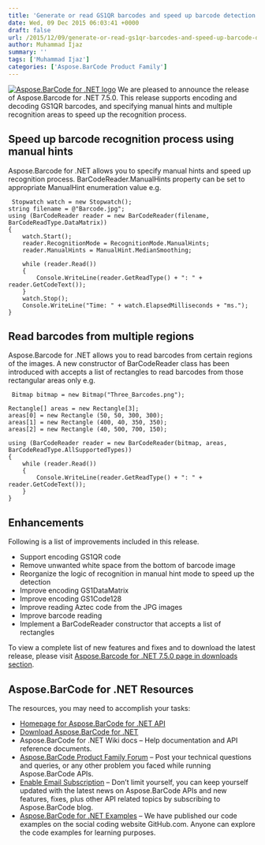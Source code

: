 ```yaml
---
title: 'Generate or read GS1QR barcodes and speed up barcode detection by specifying manual hints and multiple recognition areas in .NET applications'
date: Wed, 09 Dec 2015 06:03:41 +0000
draft: false
url: /2015/12/09/generate-or-read-gs1qr-barcodes-and-speed-up-barcode-detection-by-specifying-manual-hints-and-multiple-recognition-areas-in-.net-applications/
author: Muhammad Ijaz
summary: ''
tags: ['Muhammad Ijaz']
categories: ['Aspose.BarCode Product Family']
---
```


[![][1]](https://blog.aspose.com/wp-content/uploads/sites/2/2013/07/aspose-Barcode-for-net_100.png) We are pleased to announce the release of Aspose.Barcode for .NET 7.5.0. This release supports encoding and decoding GS1QR barcodes, and specifying manual hints and multiple recognition areas to speed up the recognition process.

## Speed up barcode recognition process using manual hints

Aspose.Barcode for .NET allows you to specify manual hints and speed up recognition process. BarCodeReader.ManualHints property can be set to appropriate ManualHint enumeration value e.g.

```
 Stopwatch watch = new Stopwatch();
string filename = @"Barcode.jpg";
using (BarCodeReader reader = new BarCodeReader(filename, BarCodeReadType.DataMatrix))
{
	watch.Start();
	reader.RecognitionMode = RecognitionMode.ManualHints;
	reader.ManualHints = ManualHint.MedianSmoothing;

	while (reader.Read())
	{
		Console.WriteLine(reader.GetReadType() + ": " + reader.GetCodeText());
	}
	watch.Stop();
	Console.WriteLine("Time: " + watch.ElapsedMilliseconds + "ms.");
} 
```

## Read barcodes from multiple regions

Aspose.Barcode for .NET allows you to read barcodes from certain regions of the images. A new constructor of BarCodeReader class has been introduced with accepts a list of rectangles to read barcodes from those rectangular areas only e.g.

```
 Bitmap bitmap = new Bitmap("Three_Barcodes.png");

Rectangle[] areas = new Rectangle[3];
areas[0] = new Rectangle (50, 50, 300, 300);
areas[1] = new Rectangle (400, 40, 350, 350);
areas[2] = new Rectangle (40, 500, 700, 150);

using (BarCodeReader reader = new BarCodeReader(bitmap, areas, BarCodeReadType.AllSupportedTypes))
{
	while (reader.Read())
	{
		Console.WriteLine(reader.GetReadType() + ": " + reader.GetCodeText());
	}
} 
```

## Enhancements

Following is a list of improvements included in this release.

*   Support encoding GS1QR code
*   Remove unwanted white space from the bottom of barcode image
*   Reorganize the logic of recognition in manual hint mode to speed up the detection
*   Improve encoding GS1DataMatrix
*   Improve encoding GS1Code128
*   Improve reading Aztec code from the JPG images
*   Improve barcode reading
*   Implement a BarCodeReader constructor that accepts a list of rectangles

To view a complete list of new features and fixes and to download the latest release, please visit [Aspose.Barcode for .NET 7.5.0 page in downloads section][2].

## Aspose.BarCode for .NET Resources

The resources, you may need to accomplish your tasks:

*   [Homepage for Aspose.BarCode for .NET API][3]
*   [Download Aspose.BarCode for .NET][4]
*   Aspose.BarCode for .NET Wiki docs – Help documentation and API reference documents.
*   [Aspose.BarCode Product Family Forum][5] – Post your technical questions and queries, or any other problem you faced while running Aspose.BarCode APIs.
*   [Enable Email Subscription][6] – Don’t limit yourself, you can keep yourself updated with the latest news on Aspose.BarCode APIs and new features, fixes, plus other API related topics by subscribing to Aspose.BarCode blog.
*   [Aspose.BarCode for .NET Examples][7] – We have published our code examples on the social coding website GitHub.com. Anyone can explore the code examples for learning purposes.




[1]: https://blog.aspose.com/wp-content/uploads/sites/2/2013/07/aspose-Barcode-for-net_100.png "Aspose.BarCode for .NET logo"
[2]: http://www.aspose.com/community/files/51/.net-components/aspose.barcode-for-.net/default.aspx
[3]: https://products.aspose.com/barcode
[4]: http://www.aspose.com/community/files/51/.net-components/aspose.barcode-for-.net/default.aspx
[5]: http://www.aspose.com/community/forums/aspose.barcode-product-family/193/showforum.aspx
[6]: https://blog.aspose.com/
[7]: https://github.com/asposebarcode/Aspose_BarCode_NET




